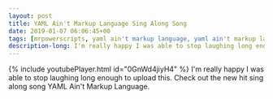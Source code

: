 ```yaml
---
layout: post
title: YAML Ain't Markup Language Sing Along Song
date: 2019-01-07 06:06:45+00
tags: [mrpowerscripts, yaml ain't markup language, yaml ain't markup language sing along, yaml song, yaml sing along, yaml sing along song]
description-long: I'm really happy I was able to stop laughing long enough to upload this. Check out the new hit sing along song YAML Ain't Markup Language.
---
```


{% include youtubePlayer.html id="0GnWd4jiyH4" %}
I'm really happy I was able to stop laughing long enough to upload this. Check out the new hit sing along song YAML Ain't Markup Language.